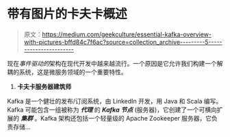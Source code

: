 # 带有图片的卡夫卡概述

> 原文：<https://medium.com/geekculture/essential-kafka-overview-with-pictures-bffd84c7f6ac?source=collection_archive---------5----------------------->

现在*事件驱动的*架构在现代开发中越来越流行。一个原因是它允许我们构建一个解耦的系统，这是微服务领域的一个重要特性。

1.  **卡夫卡服务器建筑师**

Kafka 是一个健壮的发布/订阅系统，由 LinkedIn 开发，用 Java 和 Scala 编写。Kafka 可能包含一组被称为 ***代理*** 的 ***Kafka 节点*** (服务器)，它创建了一个可横向扩展的 ***集群*** 。Kafka 架构还包括一个轻量级的 Apache Zookeeper 服务器，它负责存储…